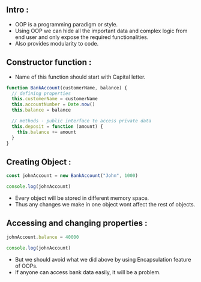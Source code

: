 ## Intro :

- OOP is a programming paradigm or style.
- Using OOP we can hide all the important data and complex logic from end user and only expose the required functionalities.
- Also provides modularity to code.

## Constructor function :

- Name of this function should start with Capital letter.

```js
function BankAccount(customerName, balance) {
  // defining properties
  this.customerName = customerName
  this.accountNumber = Date.now()
  this.balance = balance

  // methods - public interface to access private data
  this.deposit = function (amount) {
    this.balance += amount
  }
}
```
## Creating Object :

```js
const johnAccount = new BankAccount("John", 1000)

console.log(johnAccount)
```
- Every object will be stored in different memory space.
- Thus any changes we make in one object wont affect the rest of objects.

## Accessing and changing properties :

```js
johnAccount.balance = 40000

console.log(johnAccount)
```
- But we should avoid what we did above by using Encapsulation feature of OOPs.
- If anyone can access bank data easily, it will be a problem.


















